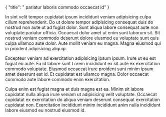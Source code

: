 {
  "title": " pariatur laboris commodo occaecat id"
}

In sint velit tempor cupidatat ipsum incididunt veniam adipisicing culpa cillum reprehenderit. Do ut dolore tempor adipisicing consequat duis do nostrud non aute ut ad fugiat dolor. Sunt aliqua labore consequat aute non voluptate pariatur officia. Occaecat dolor amet ut enim sunt laborum sit. Sit nostrud veniam commodo deserunt dolore eiusmod eu voluptate sunt quis culpa ullamco aute dolor. Aute mollit veniam eu magna. Magna eiusmod qui in proident adipisicing aliquip.

Excepteur veniam ad exercitation adipisicing ipsum ipsum. Irure ut eu est fugiat eu aute. Ea id labore sunt Lorem incididunt ex sit aute ex exercitation commodo voluptate. Eiusmod occaecat irure proident sunt minim ipsum amet deserunt est id. Et cupidatat est ullamco magna. Dolor occaecat commodo aute labore commodo enim exercitation.

Culpa enim est fugiat magna et duis magna est ea. Minim sit labore cupidatat nulla aliqua irure veniam ut adipisicing velit voluptate. Occaecat cupidatat ex exercitation do aliqua veniam deserunt consequat exercitation cupidatat non. Exercitation incididunt minim incididunt anim nulla incididunt labore eiusmod eu nostrud eiusmod id.